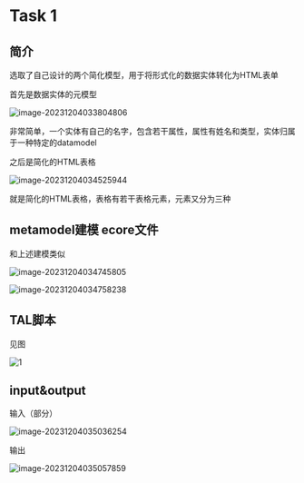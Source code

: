 # Task 1

## 简介

选取了自己设计的两个简化模型，用于将形式化的数据实体转化为HTML表单

首先是数据实体的元模型

![image-20231204033804806](https://raw.githubusercontent.com/The-Sunspot/IMAGE/main/image-20231204033804806.png)

非常简单，一个实体有自己的名字，包含若干属性，属性有姓名和类型，实体归属于一种特定的datamodel

之后是简化的HTML表格

![image-20231204034525944](https://raw.githubusercontent.com/The-Sunspot/IMAGE/main/image-20231204034525944.png)

就是简化的HTML表格，表格有若干表格元素，元素又分为三种

## metamodel建模  ecore文件

和上述建模类似

![image-20231204034745805](https://raw.githubusercontent.com/The-Sunspot/IMAGE/main/image-20231204034745805.png)

![image-20231204034758238](https://raw.githubusercontent.com/The-Sunspot/IMAGE/main/image-20231204034758238.png)

## TAL脚本

见图

![1](https://raw.githubusercontent.com/The-Sunspot/IMAGE/main/1.png)

## input&output

输入（部分）

![image-20231204035036254](https://raw.githubusercontent.com/The-Sunspot/IMAGE/main/image-20231204035036254.png)

输出

![image-20231204035057859](https://raw.githubusercontent.com/The-Sunspot/IMAGE/main/image-20231204035057859.png)